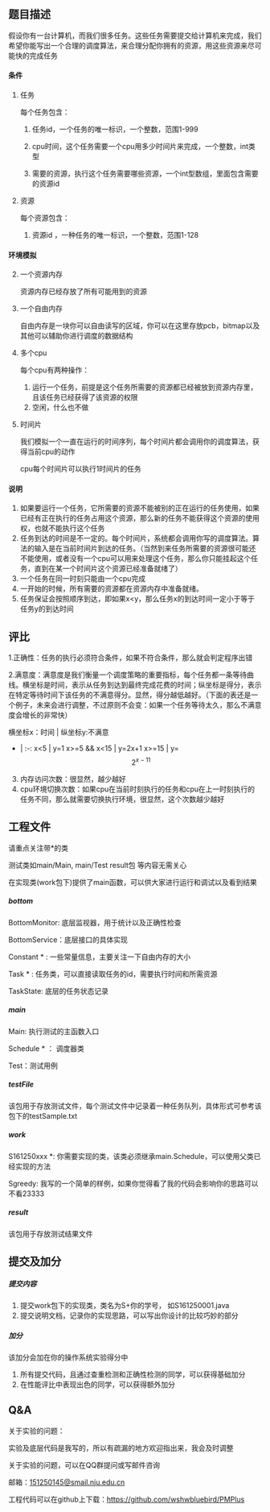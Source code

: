 <script src="https://cdn.mathjax.org/mathjax/latest/MathJax.js?config=TeX-AMS-MML_HTMLorMML" type="text/javascript"></script>

## 题目描述

假设你有一台计算机，而我们很多任务。这些任务需要提交给计算机来完成，我们希望你能写出一个合理的调度算法，来合理分配你拥有的资源，用这些资源来尽可能快的完成任务

#### 条件

1. 任务

   每个任务包含：

   1. 任务id，一个任务的唯一标识，一个整数，范围1-999

   2. cpu时间，这个任务需要一个cpu用多少时间片来完成，一个整数，int类型

   3. 需要的资源，执行这个任务需要哪些资源，一个int型数组，里面包含需要的资源id

2. 资源

   每个资源包含：

   1. 资源id ，一种任务的唯一标识，一个整数，范围1-128

#### 环境模拟

2. 一个资源内存

   资源内存已经存放了所有可能用到的资源

3. 一个自由内存

   自由内存是一块你可以自由读写的区域，你可以在这里存放pcb，bitmap以及其他可以辅助你进行调度的数据结构

3. 多个cpu

   每个cpu有两种操作：

   1. 运行一个任务，前提是这个任务所需要的资源都已经被放到资源内存里，且该任务已经获得了该资源的权限
   3. 空闲，什么也不做

5. 时间片

   我们模拟一个一直在运行的时间序列，每个时间片都会调用你的调度算法，获得当前cpu的动作

   cpu每个时间片可以执行1时间片的任务

#### 说明

1. 如果要运行一个任务，它所需要的资源不能被别的正在运行的任务使用，如果已经有正在执行的任务占用这个资源，那么新的任务不能获得这个资源的使用权，也就不能执行这个任务
2. 任务到达的时间是不一定的。每个时间片，系统都会调用你写的调度算法。算法的输入是在当前时间片到达的任务。（当然到来任务所需要的资源很可能还不能使用，或者没有一个cpu可以用来处理这个任务，那么你只能挂起这个任务，直到在某一个时间片这个资源已经准备就绪了）
3. 一个任务在同一时刻只能由一个cpu完成
4. 一开始的时候，所有需要的资源都在资源内存中准备就绪。
5. 任务保证会按照顺序到达，即如果x<y，那么任务x的到达时间一定小于等于任务y的到达时间




## 评比

1.正确性：任务的执行必须符合条件，如果不符合条件，那么就会判定程序出错

2.满意度：满意度是我们衡量一个调度策略的重要指标，每个任务都一条等待曲线。横坐标是时间，表示从任务到达到最终完成花费的时间；纵坐标是得分，表示在特定等待时间下该任务的不满意得分。显然，得分越低越好。（下面的表还是一个例子，未来会进行调整，不过原则不会变：如果一个任务等待太久，那么不满意度会增长的非常快）

横坐标x：时间 | 纵坐标y:不满意 
- | :-: 
x<5 | y=1 
x>=5 && x<15 | y=2x+1 
x>=15 | y=$$2^{x-11}$$ 

3. 内存访问次数：很显然，越少越好
4. cpu环境切换次数：如果cpu在当前时刻执行的任务和cpu在上一时刻执行的任务不同，那么就需要切换执行环境，很显然，这个次数越少越好




## 工程文件

请重点关注带*的类

测试类如main/Main, main/Test    result包 等内容无需关心

在实现类(work包下)提供了main函数，可以供大家进行运行和调试以及看到结果



#####  bottom

BottomMonitor:  底层监视器，用于统计以及正确性检查

BottomService：底层接口的具体实现

Constant * : 一些常量信息，主要关注一下自由内存的大小

Task * : 任务类，可以直接读取任务的id，需要执行时间和所需资源

TaskState: 底层的任务状态记录



#####  main

Main: 执行测试的主函数入口

Schedule * ： 调度器类

Test：测试用例



#####  testFile

该包用于存放测试文件，每个测试文件中记录着一种任务队列，具体形式可参考该包下的testSample.txt



#####  work

S161250xxx *: 你需要实现的类，该类必须继承main.Schedule，可以使用父类已经实现的方法

Sgreedy:  我写的一个简单的样例，如果你觉得看了我的代码会影响你的思路可以不看23333



#####  result

该包用于存放测试结果文件



## 提交及加分

##### 提交内容

1. 提交work包下的实现类，类名为S+你的学号， 如S161250001.java
2. 提交说明文档，记录你的实现思路，可以写出你设计的比较巧妙的部分

##### 加分

该加分会加在你的操作系统实验得分中

1. 所有提交代码，且通过查重检测和正确性检测的同学，可以获得基础加分
2. 在性能评比中表现出色的同学，可以获得额外加分



## Q&A

关于实验的问题：

实验及底层代码是我写的，所以有疏漏的地方欢迎指出来，我会及时调整

关于实验的问题，可以在QQ群提问或写邮件咨询

邮箱：151250145@smail.nju.edu.cn

工程代码可以在github上下载：https://github.com/wshwbluebird/PMPlus

















